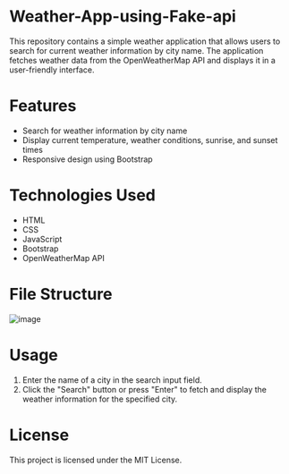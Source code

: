 # Weather-App-using-Fake-api
This repository contains a simple weather application that allows users to search for current weather information by city name. The application fetches weather data from the OpenWeatherMap API and displays it in a user-friendly interface.
# Features
- Search for weather information by city name
- Display current temperature, weather conditions, sunrise, and sunset times
- Responsive design using Bootstrap
# Technologies Used
- HTML
- CSS
- JavaScript
- Bootstrap
- OpenWeatherMap API
# File Structure
![image](https://github.com/user-attachments/assets/a1e717e3-7040-4b66-bef5-6014365ddd1b)

# Usage
1. Enter the name of a city in the search input field.
2. Click the "Search" button or press "Enter" to fetch and display the weather information for the specified city.
# License
This project is licensed under the MIT License.
